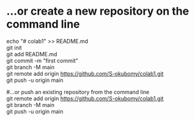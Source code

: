 # …or create a new repository on the command line  
echo "# colab1" >> README.md  
git init  
git add README.md  
git commit -m "first commit"  
git branch -M main  
git remote add origin https://github.com/S-okubomy/colab1.git  
git push -u origin main  

#…or push an existing repository from the command line  
git remote add origin https://github.com/S-okubomy/colab1.git  
git branch -M main  
git push -u origin main  
